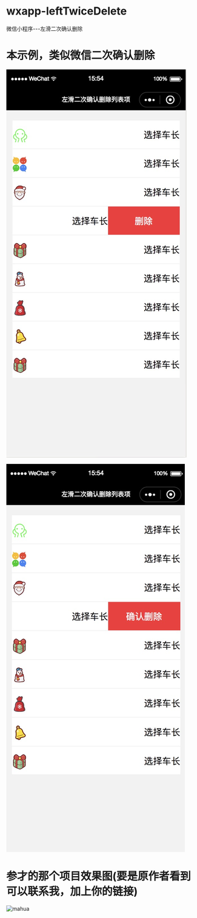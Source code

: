 # wxapp-leftTwiceDelete
微信小程序---左滑二次确认删除



# 本示例，类似微信二次确认删除
![avatar](./images/wx-ld-01.jpg)

![avatar](./images/wx-ld-02.jpg)


# 参才的那个项目效果图(要是原作者看到可以联系我，加上你的链接)
![mahua](http://a3767c8e05b9af00df2d.b0.upaiyun.com/apicloud/05e36d4e5e46fddf6a8e42e47ba99d35.gif)

